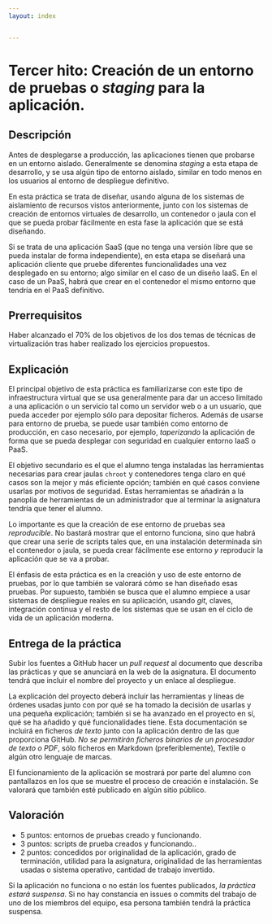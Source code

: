 ```yaml
---
layout: index


---
```

Tercer hito: Creación de un entorno de pruebas o *staging* para la aplicación.
=====================================

Descripción
-----------------

Antes de desplegarse a producción, las aplicaciones tienen que probarse en un entorno aislado. Generalmente se denomina *staging* a esta etapa de desarrollo, y se usa algún tipo de entorno aislado, similar en todo menos en los usuarios al entorno de despliegue definitivo.

En esta práctica se trata de diseñar, usando alguna de los sistemas de aislamiento de recursos vistos anteriormente, junto con los sistemas de creación de entornos virtuales de desarrollo, un contenedor o jaula con el que se pueda probar fácilmente en esta fase la aplicación que se está diseñando.

Si se trata de una aplicación SaaS (que no tenga una versión libre que se pueda instalar de forma independiente), en esta etapa se diseñará una aplicación cliente que pruebe diferentes funcionalidades una vez desplegado en su entorno; algo similar en el caso de un diseño IaaS. En el caso de un PaaS, habrá que crear en el contenedor el mismo entorno que tendría en el PaaS definitivo. 


Prerrequisitos
--------------------

Haber alcanzado el 70% de los objetivos de los dos temas de técnicas
de virtualización tras haber realizado los ejercicios propuestos. 

Explicación
----------------

El principal objetivo de esta práctica es familiarizarse con este tipo
de infraestructura virtual que se usa generalmente para dar un acceso
limitado a una aplicación o un servicio tal como un servidor web o a un usuario,
que pueda acceder por ejemplo sólo para depositar ficheros. Además de
usarse para entorno de prueba, se puede usar también como entorno de
producción, en caso necesario, por ejemplo, *taperizando* la
aplicación de forma que se pueda desplegar con seguridad en cualquier
entorno IaaS o PaaS. 

El objetivo secundario es el que el alumno tenga instaladas las
herramientas necesarias para crear jaulas `chroot` y contenedores tenga claro en qué
casos son la mejor y más eficiente opción; también en qué casos
conviene usarlas por motivos de seguridad. Estas herramientas se
añadirán a la panoplia de herramientas de un administrador que al terminar
la asignatura tendría que tener el alumno.

Lo importante es que la creación de ese entorno de pruebas sea
*reproducible*. No bastará mostrar que el entorno funciona, sino que
habrá que crear una serie de scripts tales que, en una instalación
determinada sin el contenedor o jaula, se pueda crear fácilmente ese
entorno *y* reproducir la aplicación que se va a probar.  

El énfasis de esta práctica es en la creación y uso de este entorno de
pruebas, por lo que también se valorará cómo se han diseñado esas
pruebas. Por supuesto, también se busca que el alumno empiece a usar
sistemas de despliegue reales en su aplicación, usando *git*, claves,
integración continua y el resto de los sistemas que se usan en el
ciclo de vida de un aplicación moderna.

Entrega de la práctica
--------------------------------

Subir los fuentes a GitHub hacer un *pull request* al documento que
describa las prácticas y que se anunciará en la web de la
asignatura. El documento tendrá que incluir el nombre del proyecto y
un enlace al despliegue. 

La explicación del proyecto deberá incluir las herramientas y líneas
de órdenes usadas junto con por qué se ha tomado la decisión de usarlas y una pequeña explicación; también si se ha avanzado en el proyecto en sí, qué se ha añadido y qué funcionalidades tiene. Esta documentación se incluirá
en ficheros *de texto* junto con la aplicación 
dentro de las que proporciona GitHub. *No se permitirán ficheros
binarios de un procesador de texto o PDF*, sólo ficheros en Markdown (preferiblemente), 
Textile o algún otro lenguaje de marcas. 

El funcionamiento de la aplicación se mostrará por parte del alumno
con pantallazos en los que se muestre el proceso de creación e
instalación. Se valorará que también esté publicado en algún sitio público. 

Valoración
--------------

* 5 puntos: entornos de pruebas creado y funcionando.
* 3 puntos: scripts de prueba creados y funcionando..
* 2 puntos: concedidos por originalidad de la aplicación, grado de
  terminación, utilidad para la asignatura, originalidad de las
  herramientas usadas o sistema operativo, cantidad de trabajo invertido. 
  
Si la aplicación no funciona o no están los fuentes publicados, *la
  práctica estará suspensa*. Si no hay constancia en issues o commits
  del trabajo de uno de los miembros del equipo, esa persona también
  tendrá la práctica suspensa.
